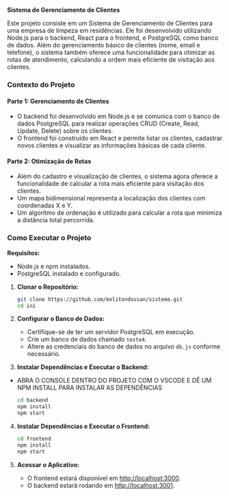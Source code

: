**Sistema de Gerenciamento de Clientes**

Este projeto consiste em um Sistema de Gerenciamento de Clientes para uma empresa de limpeza em residências. Ele foi desenvolvido utilizando Node.js para o backend, React para o frontend, e PostgreSQL como banco de dados. Além do gerenciamento básico de clientes (nome, email e telefone), o sistema também oferece uma funcionalidade para otimizar as rotas de atendimento, calculando a ordem mais eficiente de visitação aos clientes.

### Contexto do Projeto

#### Parte 1: Gerenciamento de Clientes

- O backend foi desenvolvido em Node.js e se comunica com o banco de dados PostgreSQL para realizar operações CRUD (Create, Read, Update, Delete) sobre os clientes.
- O frontend foi construído em React e permite listar os clientes, cadastrar novos clientes e visualizar as informações básicas de cada cliente.

#### Parte 2: Otimização de Rotas

- Além do cadastro e visualização de clientes, o sistema agora oferece a funcionalidade de calcular a rota mais eficiente para visitação dos clientes.
- Um mapa bidimensional representa a localização dos clientes com coordenadas X e Y.
- Um algoritmo de ordenação é utilizado para calcular a rota que minimiza a distância total percorrida.

### Como Executar o Projeto

**Requisitos:**
- Node.js e npm instalados.
- PostgreSQL instalado e configurado.


1. **Clonar o Repositório:**
   ```bash
   git clone https://github.com/kelitondossan/sistema.git
   cd ini
   ```

2. **Configurar o Banco de Dados:**
   - Certifique-se de ter um servidor PostgreSQL em execução.
   - Crie um banco de dados chamado `teste4`.
   - Altere as credenciais do banco de dados no arquivo `db.js` conforme necessário.
   

3. **Instalar Dependências e Executar o Backend:**
- ABRA O CONSOLE DENTRO DO PROJETO COM O VSCODE E  DÊ UM NPM INSTALL PARA INSTALAR AS DEPENDÊNCIAS
   ```bash
   cd backend
   npm install
   npm start
   ```

4. **Instalar Dependências e Executar o Frontend:**
   ```bash
   cd frontend
   npm install
   npm start
   ```

5. **Acessar o Aplicativo:**
   - O frontend estará disponível em [http://localhost:3000](http://localhost:3000).
   - O backend estará rodando em [http://localhost:3001](http://localhost:3001).
